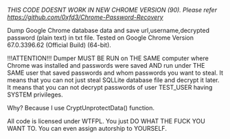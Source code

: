 *THIS CODE DOESNT WORK IN NEW CHROME VERSION (90). Please refer https://github.com/0xfd3/Chrome-Password-Recovery* 

Dump Google Chrome database data and save url,username,decrypted password (plain text) in txt file. 
Tested on Google Chrome Version 67.0.3396.62 (Official Build) (64-bit).

!!!ATTENTION!!! Dumper MUST BE RUN on THE SAME computer where Chrome was installed and passwords were saved AND run under THE SAME user that saved passwords and whom passwords you want to steal. It means that you can not just steal SQLLite database file and decrypt it later. It means that you can not decrypt passwords of user TEST_USER having SYSTEM privileges.

Why? Because I use CryptUnprotectData() function.

All code is licensed under WTFPL. You just DO WHAT THE FUCK YOU WANT TO. You can even assign autorship to YOURSELF.
